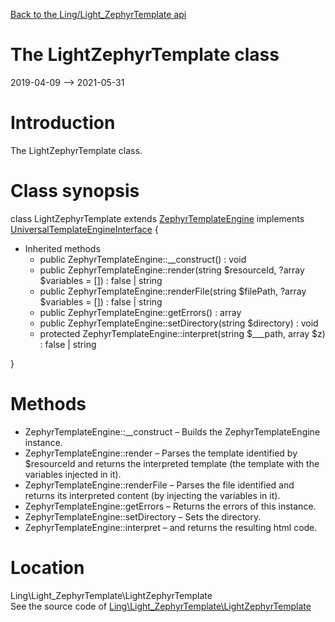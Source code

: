[Back to the Ling/Light_ZephyrTemplate api](https://github.com/lingtalfi/Light_ZephyrTemplate/blob/master/doc/api/Ling/Light_ZephyrTemplate.md)



The LightZephyrTemplate class
================
2019-04-09 --> 2021-05-31






Introduction
============

The LightZephyrTemplate class.



Class synopsis
==============


class <span class="pl-k">LightZephyrTemplate</span> extends [ZephyrTemplateEngine](https://github.com/lingtalfi/ZephyrTemplateEngine) implements [UniversalTemplateEngineInterface](https://github.com/lingtalfi/UniversalTemplateEngine/blob/master/UniversalTemplateEngineInterface.php) {

- Inherited methods
    - public ZephyrTemplateEngine::__construct() : void
    - public ZephyrTemplateEngine::render(string $resourceId, ?array $variables = []) : false | string
    - public ZephyrTemplateEngine::renderFile(string $filePath, ?array $variables = []) : false | string
    - public ZephyrTemplateEngine::getErrors() : array
    - public ZephyrTemplateEngine::setDirectory(string $directory) : void
    - protected ZephyrTemplateEngine::interpret(string $___path, array $z) : false | string

}






Methods
==============

- ZephyrTemplateEngine::__construct &ndash; Builds the ZephyrTemplateEngine instance.
- ZephyrTemplateEngine::render &ndash; Parses the template identified by $resourceId and returns the interpreted template (the template with the variables injected in it).
- ZephyrTemplateEngine::renderFile &ndash; Parses the file identified and returns its interpreted content (by injecting the variables in it).
- ZephyrTemplateEngine::getErrors &ndash; Returns the errors of this instance.
- ZephyrTemplateEngine::setDirectory &ndash; Sets the directory.
- ZephyrTemplateEngine::interpret &ndash; and returns the resulting html code.





Location
=============
Ling\Light_ZephyrTemplate\LightZephyrTemplate<br>
See the source code of [Ling\Light_ZephyrTemplate\LightZephyrTemplate](https://github.com/lingtalfi/Light_ZephyrTemplate/blob/master/LightZephyrTemplate.php)



